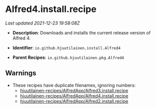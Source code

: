 # Alfred4.install.recipe

_Last updated 2021-12-23 19:58:08Z_

- **Description**: Downloads and installs the current release version of Alfred 4.

- **Identifier**: `io.github.hjuutilainen.install.Alfred4`

- **Parent Recipes**: `io.github.hjuutilainen.pkg.Alfred4`

## Warnings

- These recipes have duplicate filenames, ignoring numbers:
    - [hjuutilainen-recipes/AlfredApp/Alfred3.install.recipe](/autopkg-dupe-tracker/hjuutilainen-recipes/AlfredApp/Alfred3.install.recipe)
    - [hjuutilainen-recipes/AlfredApp/Alfred4.install.recipe](/autopkg-dupe-tracker/hjuutilainen-recipes/AlfredApp/Alfred4.install.recipe)
    - [hjuutilainen-recipes/AlfredApp/Alfred2.install.recipe](/autopkg-dupe-tracker/hjuutilainen-recipes/AlfredApp/Alfred2.install.recipe)
